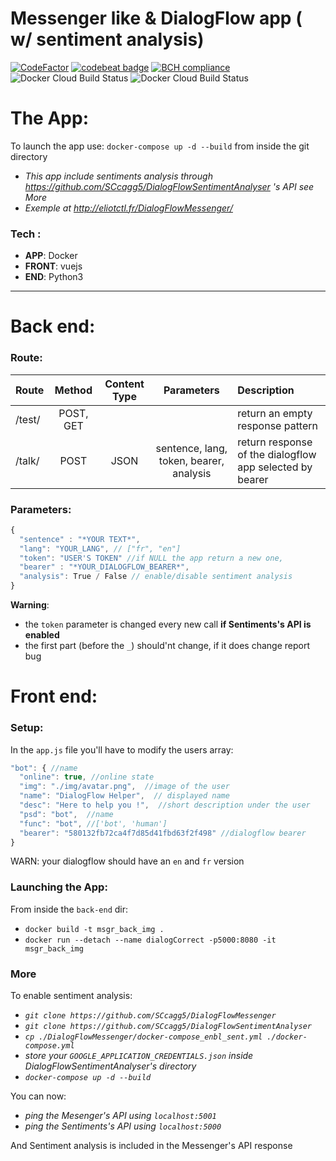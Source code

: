 # Messenger like & DialogFlow app ( w/ sentiment analysis)

[![CodeFactor](https://www.codefactor.io/repository/github/sccagg5/dialogflowmessenger/badge)](https://www.codefactor.io/repository/github/sccagg5/dialogflowmessenger)
[![codebeat badge](https://codebeat.co/badges/861fa6b1-def4-4b0f-98b4-79977d84bf33)](https://codebeat.co/projects/github-com-sccagg5-dialogflowmessenger-master)
[![BCH compliance](https://bettercodehub.com/edge/badge/SCcagg5/DialogFlowMessenger?branch=master)](https://bettercodehub.com/)
![Docker Cloud Build Status](https://img.shields.io/docker/cloud/build/eliotctl/dialogflowmessenger-frnt.svg?label=docker%20front-end)
![Docker Cloud Build Status](https://img.shields.io/docker/cloud/build/eliotctl/dialogflowmessenger-back.svg?label=docker%20back-end)

# The App:
To launch the app use: `docker-compose up -d --build` from inside the git directory

 * _This app include sentiments analysis through https://github.com/SCcagg5/DialogFlowSentimentAnalyser 's API see More_
 * _Exemple at http://eliotctl.fr/DialogFlowMessenger/_

### Tech :
 
  * **APP**: Docker
  * **FRONT**: vuejs
  * **END**: Python3
  
  
---

# Back end:

### Route:  

Route| Method| Content Type |Parameters| Description |
:-|:-:|:-:|:-:|:-|
/test/ | POST, GET |  |  | return an empty response pattern
/talk/ | POST | JSON | sentence, lang, token, bearer, analysis | return response of the dialogflow app selected by bearer

### Parameters:
```javascript
{
  "sentence" : "*YOUR TEXT*",
  "lang": "YOUR_LANG", // ["fr", "en"]
  "token": "USER'S TOKEN" //if NULL the app return a new one,
  "bearer" : "*YOUR_DIALOGFLOW_BEARER*",
  "analysis": True / False // enable/disable sentiment analysis
}
```

**Warning**: 
  * the `token` parameter is changed every new call **if Sentiments's API is enabled**
  * the first part (before the `_`) should'nt change, if it does change report bug
# Front end:


### Setup:

In the `app.js` file you'll have to modify the users array: 

```javascript
"bot": { //name
  "online": true, //online state 
  "img": "./img/avatar.png",  //image of the user
  "name": "DialogFlow Helper",  // displayed name
  "desc": "Here to help you !",  //short description under the user
  "psd": "bot",  //name
  "func": "bot", //['bot', 'human'] 
  "bearer": "580132fb72ca4f7d85d41fbd63f2f498" //dialogflow bearer
}
```

WARN: your dialogflow should have an `en` and `fr` version

### Launching the App:  

From inside the `back-end` dir:

 * `docker build -t msgr_back_img .`
 * `docker run --detach --name dialogCorrect -p5000:8080 -it msgr_back_img`

### More

To enable sentiment analysis:

* _`git clone https://github.com/SCcagg5/DialogFlowMessenger`_
* _`git clone https://github.com/SCcagg5/DialogFlowSentimentAnalyser`_
* _`cp ./DialogFlowMessenger/docker-compose_enbl_sent.yml ./docker-compose.yml`_
* _store your `GOOGLE_APPLICATION_CREDENTIALS.json` inside DialogFlowSentimentAnalyser's directory_
* _`docker-compose up -d --build`_

You can now:

* *ping the Mesenger's API using `localhost:5001`*
* *ping the Sentiments's API using `localhost:5000`*

And Sentiment analysis is included in the Messenger's API response
